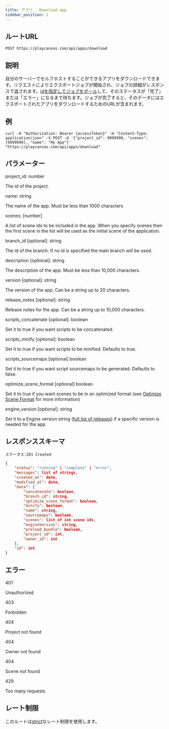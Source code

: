 ```yaml
---
title: アプリ - Download app
sidebar_position: 1
---
```


## ルートURL

```none
POST https://playcanvas.com/api/apps/download
```

## 説明

自分のサーバーでセルフホストすることができるアプリをダウンロードできます。リクエストによりエクスポートジョブが開始され、ジョブの詳細がレスポンスで返されます。[idを指定してジョブをポール][2]して、そのステータスが「完了」または「エラー」になるまで待ちます。ジョブが完了すると、そのデータにはエクスポートされたアプリをダウンロードするためのURLが含まれます。

## 例

```none
curl -H "Authorization: Bearer {accessToken}" -H "Content-Type: application/json" -X POST -d '{"project_id": 9999999, "scenes": [9999999], "name": "My App"}' "https://playcanvas.com/api/apps/download"
```

## パラメーター

<div class="params">
<div class="parameter"><span class="param">project_id: number</span><p>The id of the project.</p></div>
<div class="parameter"><span class="param">name: string</span><p>The name of the app. Must be less than 1000 characters</p></div>
<div class="parameter"><span class="param">scenes: [number]</span><p>A list of scene ids to be included in the app. When you specify scenes then the first scene in the list will be used as the initial scene of the application.</p></div>
<div class="parameter"><span class="param">branch_id [optional]: string</span><p>The id of the branch. If no id is specified the main branch will be used.</p></div>
<div class="parameter"><span class="param">description [optional]: string</span><p>The description of the app. Must be less than 10,000 characters.</p></div>
<div class="parameter"><span class="param">version [optional]: string</span><p>The version of the app. Can be a string up to 20 characters.</p></div>
<div class="parameter"><span class="param">release_notes [optional]: string</span><p>Release notes for the app. Can be a string up to 10,000 characters.</p></div>
<div class="parameter"><span class="param">scripts_concatenate [optional]: boolean</span><p>Set it to true if you want scripts to be concatenated.</p></div>
<div class="parameter"><span class="param">scripts_minify [optional]: boolean</span><p>Set it to true if you want scripts to be minified. Defaults to true.</p></div>
<div class="parameter"><span class="param">scripts_sourcemaps [optional] boolean</span><p>Set it to true if you want script sourcemaps to be generated. Defaults to false.</p></div>
<div class="parameter"><span class="param">optimize_scene_format [optional] boolean</span><p>Set it to true if you want scenes to be in an optimized format (see <a href="/user-manual/optimization/optimizing-scene-format">Optimize Scene Format</a> for more information)</p></div>
<div class="parameter"><span class="param">engine_version [optional]: string</span><p>Set it to a Engine version string (<a href="https://github.com/playcanvas/engine/releases" target="_blank">full list of releases</a>) if a specific version is needed for the app.</p></div>
</div>

## レスポンススキーマ

```none
ステータス:201 Created
```

```json
{
    "status": "running" | "complete" | "error",
    "messages": list of strings,
    "created_at": date,
    "modified_at": date,
    "data": {
        "concatenate": boolean,
        "branch_id": string,
        "optimize_scene_format": boolean,
        "minify": boolean,
        "name": string,
        "sourcemaps": boolean,
        "scenes": list of int scene ids,
        "engineVersion": string,
        "preload_bundle": boolean,
        "project_id": int,
        "owner_id": int
    },
    "id": int
}
```

## エラー

<div class="params">
<div class="parameter"><span class="param">401</span><p>Unauthorized</p></div>
<div class="parameter"><span class="param">403</span><p>Forbidden</p></div>
<div class="parameter"><span class="param">404</span><p>Project not found</p></div>
<div class="parameter"><span class="param">404</span><p>Owner not found</p></div>
<div class="parameter"><span class="param">404</span><p>Scene not found</p></div>
<div class="parameter"><span class="param">429</span><p>Too many requests</p></div>
</div>

## レート制限

このルートは[strict][1]なレート制限を使用します。

[1]: /user-manual/api#rate-limiting
[2]: /user-manual/api/job-get
